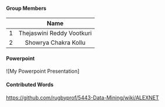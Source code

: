 #### Group Members

|         | Name                 |
|:--------:|:--------------------:|
|   1      |   Thejaswini Reddy Vootkuri         |
|   2      |    Showrya Chakra Kollu         |

#### Powerpoint

![My Powerpoint Presentation]

#### Contributed Words

https://github.com/rugbyprof/5443-Data-Mining/wiki/ALEXNET  
